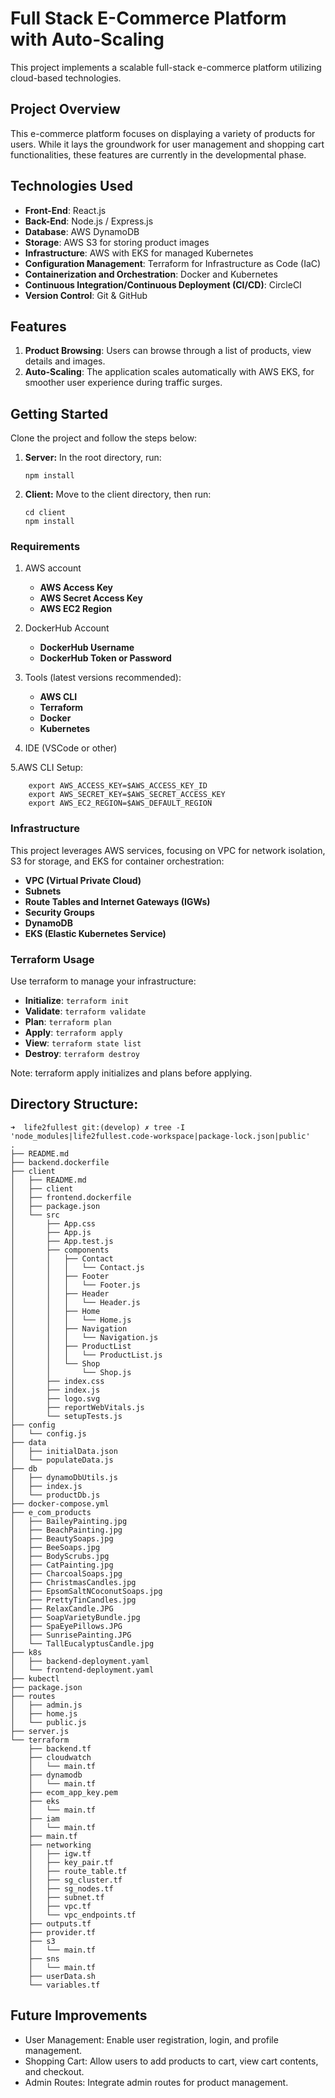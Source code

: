 # Full Stack E-Commerce Platform with Auto-Scaling

This project implements a scalable full-stack e-commerce platform utilizing cloud-based technologies.   

## Project Overview
This e-commerce platform focuses on displaying a variety of products for users. While it lays the groundwork for user management and shopping cart functionalities, these features are currently in the developmental phase.

## Technologies Used

- **Front-End**: React.js
- **Back-End**: Node.js / Express.js
- **Database**: AWS DynamoDB
- **Storage**: AWS S3 for storing product images
- **Infrastructure**: AWS with EKS for managed Kubernetes
- **Configuration Management**: Terraform for Infrastructure as Code (IaC)
- **Containerization and Orchestration**: Docker and Kubernetes
- **Continuous Integration/Continuous Deployment (CI/CD)**: CircleCI
- **Version Control**: Git & GitHub

## Features

1. **Product Browsing**: Users can browse through a list of products, view details and images.
2. **Auto-Scaling**: The application scales automatically with AWS EKS, for smoother user experience during traffic surges.  

## Getting Started
Clone the project and follow the steps below:  

1. **Server:**  In the root directory, run:  
	```
    npm install
    ```

2. **Client:** Move to the client directory, then run:
    ```
    cd client
    npm install
    ```

### Requirements
1. AWS account   
    - **AWS Access Key**  
    - **AWS Secret Access Key**  
    - **AWS EC2 Region**   
2. DockerHub Account
    - **DockerHub Username**
    - **DockerHub Token or Password**
3. Tools (latest versions recommended):
   - **AWS CLI**
   - **Terraform**
   - **Docker**
   - **Kubernetes**

4. IDE (VSCode or other)

5.AWS CLI Setup: 
```
	export AWS_ACCESS_KEY=$AWS_ACCESS_KEY_ID  
    export AWS_SECRET_KEY=$AWS_SECRET_ACCESS_KEY  
    export AWS_EC2_REGION=$AWS_DEFAULT_REGION
```

### Infrastructure
This project leverages AWS services, focusing on VPC for network isolation, S3 for storage, and EKS for container orchestration:  

- **VPC (Virtual Private Cloud)**
- **Subnets**
- **Route Tables and Internet Gateways (IGWs)**
- **Security Groups**
- **DynamoDB**
- **EKS (Elastic Kubernetes Service)**

### Terraform Usage
Use terraform to manage your infrastructure:  
  - **Initialize**:  `terraform init`  
  - **Validate**: `terraform validate`
  - **Plan**: `terraform plan`
  - **Apply**: `terraform apply`              
  - **View**: `terraform state list`  
  - **Destroy**: `terraform destroy`   
  
Note: terraform apply initializes and plans before applying.

## Directory Structure:
```
➜  life2fullest git:(develop) ✗ tree -I 'node_modules|life2fullest.code-workspace|package-lock.json|public'
.
├── README.md
├── backend.dockerfile
├── client
│   ├── README.md
│   ├── client
│   ├── frontend.dockerfile
│   ├── package.json
│   └── src
│       ├── App.css
│       ├── App.js
│       ├── App.test.js
│       ├── components
│       │   ├── Contact
│       │   │   └── Contact.js
│       │   ├── Footer
│       │   │   └── Footer.js
│       │   ├── Header
│       │   │   └── Header.js
│       │   ├── Home
│       │   │   └── Home.js
│       │   ├── Navigation
│       │   │   └── Navigation.js
│       │   ├── ProductList
│       │   │   └── ProductList.js
│       │   └── Shop
│       │       └── Shop.js
│       ├── index.css
│       ├── index.js
│       ├── logo.svg
│       ├── reportWebVitals.js
│       └── setupTests.js
├── config
│   └── config.js
├── data
│   ├── initialData.json
│   └── populateData.js
├── db
│   ├── dynamoDbUtils.js
│   ├── index.js
│   └── productDb.js
├── docker-compose.yml
├── e_com_products
│   ├── BaileyPainting.jpg
│   ├── BeachPainting.jpg
│   ├── BeautySoaps.jpg
│   ├── BeeSoaps.jpg
│   ├── BodyScrubs.jpg
│   ├── CatPainting.jpg
│   ├── CharcoalSoaps.jpg
│   ├── ChristmasCandles.jpg
│   ├── EpsomSaltNCoconutSoaps.jpg
│   ├── PrettyTinCandles.jpg
│   ├── RelaxCandle.JPG
│   ├── SoapVarietyBundle.jpg
│   ├── SpaEyePillows.JPG
│   ├── SunrisePainting.JPG
│   └── TallEucalyptusCandle.jpg
├── k8s
│   ├── backend-deployment.yaml
│   └── frontend-deployment.yaml
├── kubectl
├── package.json
├── routes
│   ├── admin.js
│   ├── home.js
│   └── public.js
├── server.js
└── terraform
    ├── backend.tf
    ├── cloudwatch
    │   └── main.tf
    ├── dynamodb
    │   └── main.tf
    ├── ecom_app_key.pem
    ├── eks
    │   └── main.tf
    ├── iam
    │   └── main.tf
    ├── main.tf
    ├── networking
    │   ├── igw.tf
    │   ├── key_pair.tf
    │   ├── route_table.tf
    │   ├── sg_cluster.tf
    │   ├── sg_nodes.tf
    │   ├── subnet.tf
    │   ├── vpc.tf
    │   └── vpc_endpoints.tf
    ├── outputs.tf
    ├── provider.tf
    ├── s3
    │   └── main.tf
    ├── sns
    │   └── main.tf
    ├── userData.sh
    └── variables.tf
```

## Future Improvements
- User Management: Enable user registration, login, and profile management.
- Shopping Cart: Allow users to add products to cart, view cart contents, and checkout.
- Admin Routes: Integrate admin routes for product management.

